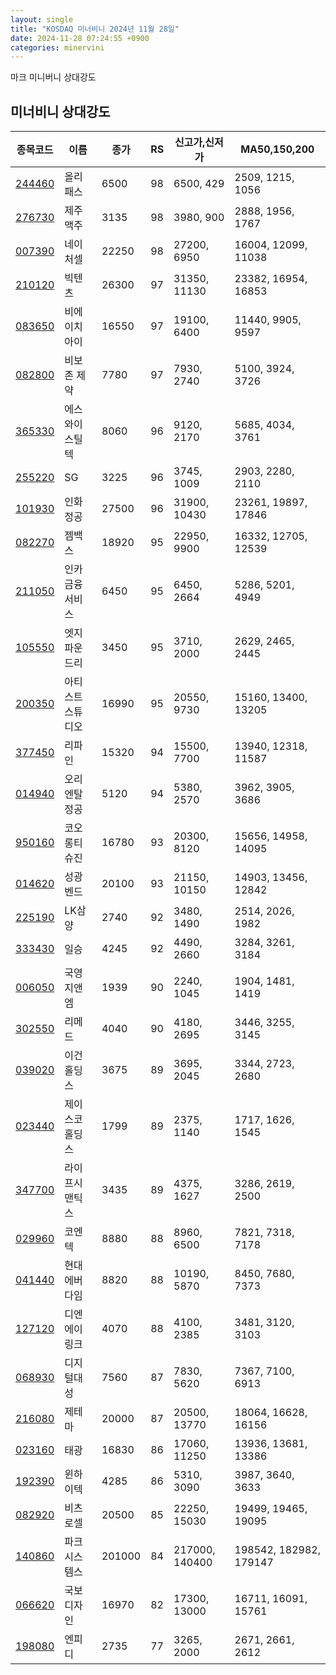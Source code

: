 ```yaml
---
layout: single
title: "KOSDAQ 미너비니 2024년 11월 28일"
date: 2024-11-28 07:24:55 +0900
categories: minervini
---
```

마크 미니버니 상대강도
## 미너비니 상대강도

|종목코드|이름|종가|RS|신고가,신저가|MA50,150,200|
|------|---|---|--|---------|------------|
|[244460](https://finance.daum.net/quotes/A244460)|올리패스|6500|98|6500, 429|2509, 1215, 1056|
|[276730](https://finance.daum.net/quotes/A276730)|제주맥주|3135|98|3980, 900|2888, 1956, 1767|
|[007390](https://finance.daum.net/quotes/A007390)|네이처셀|22250|98|27200, 6950|16004, 12099, 11038|
|[210120](https://finance.daum.net/quotes/A210120)|빅텐츠|26300|97|31350, 11130|23382, 16954, 16853|
|[083650](https://finance.daum.net/quotes/A083650)|비에이치아이|16550|97|19100, 6400|11440, 9905, 9597|
|[082800](https://finance.daum.net/quotes/A082800)|비보존 제약|7780|97|7930, 2740|5100, 3924, 3726|
|[365330](https://finance.daum.net/quotes/A365330)|에스와이스틸텍|8060|96|9120, 2170|5685, 4034, 3761|
|[255220](https://finance.daum.net/quotes/A255220)|SG|3225|96|3745, 1009|2903, 2280, 2110|
|[101930](https://finance.daum.net/quotes/A101930)|인화정공|27500|96|31900, 10430|23261, 19897, 17846|
|[082270](https://finance.daum.net/quotes/A082270)|젬백스|18920|95|22950, 9900|16332, 12705, 12539|
|[211050](https://finance.daum.net/quotes/A211050)|인카금융서비스|6450|95|6450, 2664|5286, 5201, 4949|
|[105550](https://finance.daum.net/quotes/A105550)|엣지파운드리|3450|95|3710, 2000|2629, 2465, 2445|
|[200350](https://finance.daum.net/quotes/A200350)|아티스트스튜디오|16990|95|20550, 9730|15160, 13400, 13205|
|[377450](https://finance.daum.net/quotes/A377450)|리파인|15320|94|15500, 7700|13940, 12318, 11587|
|[014940](https://finance.daum.net/quotes/A014940)|오리엔탈정공|5120|94|5380, 2570|3962, 3905, 3686|
|[950160](https://finance.daum.net/quotes/A950160)|코오롱티슈진|16780|93|20300, 8120|15656, 14958, 14095|
|[014620](https://finance.daum.net/quotes/A014620)|성광벤드|20100|93|21150, 10150|14903, 13456, 12842|
|[225190](https://finance.daum.net/quotes/A225190)|LK삼양|2740|92|3480, 1490|2514, 2026, 1982|
|[333430](https://finance.daum.net/quotes/A333430)|일승|4245|92|4490, 2660|3284, 3261, 3184|
|[006050](https://finance.daum.net/quotes/A006050)|국영지앤엠|1939|90|2240, 1045|1904, 1481, 1419|
|[302550](https://finance.daum.net/quotes/A302550)|리메드|4040|90|4180, 2695|3446, 3255, 3145|
|[039020](https://finance.daum.net/quotes/A039020)|이건홀딩스|3675|89|3695, 2045|3344, 2723, 2680|
|[023440](https://finance.daum.net/quotes/A023440)|제이스코홀딩스|1799|89|2375, 1140|1717, 1626, 1545|
|[347700](https://finance.daum.net/quotes/A347700)|라이프시맨틱스|3435|89|4375, 1627|3286, 2619, 2500|
|[029960](https://finance.daum.net/quotes/A029960)|코엔텍|8880|88|8960, 6500|7821, 7318, 7178|
|[041440](https://finance.daum.net/quotes/A041440)|현대에버다임|8820|88|10190, 5870|8450, 7680, 7373|
|[127120](https://finance.daum.net/quotes/A127120)|디엔에이링크|4070|88|4100, 2385|3481, 3120, 3103|
|[068930](https://finance.daum.net/quotes/A068930)|디지털대성|7560|87|7830, 5620|7367, 7100, 6913|
|[216080](https://finance.daum.net/quotes/A216080)|제테마|20000|87|20500, 13770|18064, 16628, 16156|
|[023160](https://finance.daum.net/quotes/A023160)|태광|16830|86|17060, 11250|13936, 13681, 13386|
|[192390](https://finance.daum.net/quotes/A192390)|윈하이텍|4285|86|5310, 3090|3987, 3640, 3633|
|[082920](https://finance.daum.net/quotes/A082920)|비츠로셀|20500|85|22250, 15030|19499, 19465, 19095|
|[140860](https://finance.daum.net/quotes/A140860)|파크시스템스|201000|84|217000, 140400|198542, 182982, 179147|
|[066620](https://finance.daum.net/quotes/A066620)|국보디자인|16970|82|17300, 13000|16711, 16091, 15761|
|[198080](https://finance.daum.net/quotes/A198080)|엔피디|2735|77|3265, 2000|2671, 2661, 2612|


